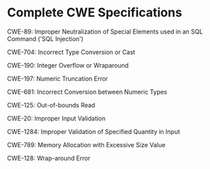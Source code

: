 

# Complete CWE Specifications

CWE-89: Improper Neutralization of Special Elements used in an SQL Command ('SQL Injection')

CWE-704: Incorrect Type Conversion or Cast

CWE-190: Integer Overflow or Wraparound

CWE-197: Numeric Truncation Error

CWE-681: Incorrect Conversion between Numeric Types

CWE-125: Out-of-bounds Read

CWE-20: Improper Input Validation

CWE-1284: Improper Validation of Specified Quantity in Input

CWE-789: Memory Allocation with Excessive Size Value

CWE-128: Wrap-around Error